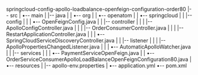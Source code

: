 springcloud-config-apollo-loadbalance-openfeign-configuration-order80
|-- src
|   •-- main
|       |-- java
|       |   •-- org
|       |       •-- openatom
|       |           •-- springcloud
|       |               |-- config
|       |               |   •-- OpenFeignConfig.java
|       |               |-- controller
|       |               |   |-- ApolloConfigController.java
|       |               |   |-- OrderConsumerController.java
|       |               |   |-- RestartApplicationController.java
|       |               |   •-- SpringCloudServiceDiscoveryController.java
|       |               |-- listener
|       |               |   |-- ApolloPropertiesChangedListener.java
|       |               |   •-- AutomaticApolloWatcher.java
|       |               |-- services
|       |               |   •-- PaymentServiceOpenFeign.java
|       |               •-- OrderServiceConsumerApolloLoadBalanceOpenFeignConfiguration80.java
|       •-- resources
|           |-- apollo-env.properties
|           •-- application.yml
•-- pom.xml
